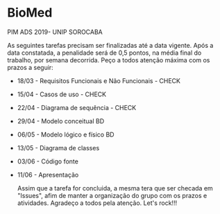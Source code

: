 # BioMed
PIM ADS 2019- UNIP SOROCABA

   As seguintes tarefas precisam ser finalizadas até a data vigente. Após a data constatada, a penalidade será de 0,5 pontos, na média final do trabalho, por semana decorrida.
Peço a todos atenção máxima com os prazos a seguir:

 - 18/03 - Requisitos Funcionais e Não Funcionais - CHECK
 - 15/04 - Casos de uso - CHECK
 - 22/04 - Diagrama de sequência - CHECK
 - 29/04 - Modelo conceitual BD
 - 06/05 - Modelo lógico e físico BD
 - 13/05 - Diagrama de classes
 - 03/06 - Código fonte
 - 11/06 - Apresentação
 
   Assim que a tarefa for concluida, a mesma tera que ser checada em "Issues", afim de manter a organização do grupo com os prazos e atividades. Agradeço a todos pela atenção. Let's rock!!!
